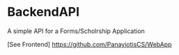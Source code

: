 # BackendAPI
A simple API for a Forms/Scholrship Application

[See Frontend] https://github.com/PanayiotisCS/WebApp
